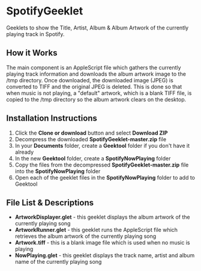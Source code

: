 # SpotifyGeeklet
Geeklets to show the Title, Artist, Album &amp; Album Artwork of the currently playing track in Spotify.

## How it Works
The main component is an AppleScript file which gathers the currently playing track information and downloads the album artwork image to the /tmp directory.  Once downloaded, the downloaded image (JPEG) is converted to TIFF and the original JPEG is deleted.  This is done so that when music is not playing, a "default" artwork, which is a blank TIFF file, is copied to the /tmp directory so the album artwork clears on the desktop.

## Installation Instructions
1. Click the **Clone or download** button and select **Download ZIP**
2. Decompress the downloaded **SpotifyGeeklet-master.zip** file
3. In your **Documents** folder, create a **Geektool** folder if you don't have it already
4. In the new **Geektool** folder, create a **SpotifyNowPlaying** folder
5. Copy the files from the decompressed **SpotifyGeeklet-master.zip** file into the **SpotifyNowPlaying** folder
6. Open each of the geeklet files in the **SpotifyNowPlaying** folder to add to Geektool

## File List & Descriptions
- **ArtworkDisplayer.glet** - this geeklet displays the album artwork of the currently playing song
- **ArtworkRunner.glet** - this geeklet runs the AppleScript file which retrieves the album artwork of the currently playing song
- **Artwork.tiff** - this is a blank image file which is used when no music is playing
- **NowPlaying.glet** - this geeklet displays the track name, artist and album name of the currently playing song
